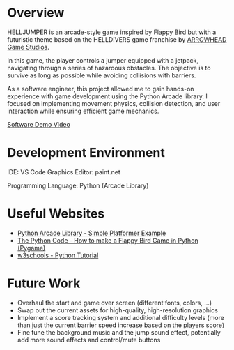 # Overview

HELLJUMPER is an arcade-style game inspired by Flappy Bird but with a futuristic theme based on the HELLDIVERS game franchise by [ARROWHEAD Game Studios](https://www.arrowheadgamestudios.com/).

In this game, the player controls a jumper equipped with a jetpack, navigating through a series of hazardous obstacles. The objective is to survive as long as possible while avoiding collisions with barriers.

As a software engineer, this project allowed me to gain hands-on experience with game development using the Python Arcade library. I focused on implementing movement physics, collision detection, and user interaction while ensuring efficient game mechanics.

[Software Demo Video](http://youtube.link.goes.here)

# Development Environment

IDE: VS Code
Graphics Editor: paint.net

Programming Language: Python (Arcade Library)

# Useful Websites

* [Python Arcade Library - Simple Platformer Example](https://api.arcade.academy/en/development/tutorials/platform_tutorial/index.html)
* [The Python Code - How to make a Flappy Bird Game in Python (Pygame)](https://thepythoncode.com/article/make-a-flappy-bird-game-python)
* [w3schools - Python Tutorial](https://www.w3schools.com/python/default.asp)

# Future Work

* Overhaul the start and game over screen (different fonts, colors, ...)
* Swap out the current assets for high-quality, high-resolution graphics
* Implement a score tracking system and additional difficulty levels (more than just the current barrier speed increase based on the players score)
* Fine tune the background music and the jump sound effect, potentially add more sound effects and control/mute buttons